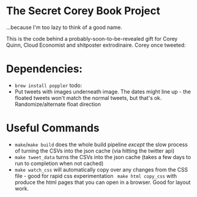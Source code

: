 # The Secret Corey Book Project

...because I'm too lazy to think of a good name.

This is the code behind a probably-soon-to-be-revealed gift for Corey Quinn, Cloud Economist and shitposter extrodinaire. Corey once tweeted:

# Dependencies:

- `brew install poppler`
  todo:
- Put tweets with images underneath image. The dates might line up - the floated tweets won't match the normal tweets, but that's ok. Randomize/alternate float direction

# Useful Commands

- `make`/`make build` does the whole build pipeline _except_ the slow process of turning the CSVs into the json cache (via hitting the twitter api)
- `make tweet_data` turns the CSVs into the json cache (takes a few days to run to completion when not cached)
- `make watch_css` will automatically copy over any changes from the CSS file - good for rapid css experimentation
  ` make html copy_css` with produce the html pages that you can open in a browser. Good for layout work.
